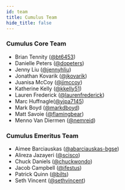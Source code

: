 ```yaml
---
id: team
title: Cumulus Team
hide_title: false
---
```


### Cumulus Core Team

- Brian Tennity ([@bt6453](https://github.com/bt8453))
- Danielle Peters ([@dopeters](https://github.com/dopeters))
- Jenny Liu ([@jennyhliu](https://github.com/jennyhliu))
- Jonathan Kovarik ([@jkovarik](https://github.com/Jkovarik))
- Juanisa McCoy ([@jjmccoy](https://github.com/jjmccoy))
- Katherine Kelly ([@kkelly51](https://github.com/kkelly51))
- Lauren Frederick ([@laurenfrederick](https://github.com/laurenfrederick))
- Marc Huffnagle([@yjpa7145](https://github.com/yjpa7145))
- Mark Boyd ([@markdboyd](https://github.com/markdboyd))
- Matt Savoie ([@flamingbear](https://github.com/flamingbear))
- Menno Van Diermen ([@nemreid](https://github.com/nemreid))

### Cumulus Emeritus Team

- Aimee Barciauskas ([@abarciauskas-bgse](https://github.com/abarciauskas-bgse))
- Alireza Jazayeri ([@scisco](https://github.com/scisco))
- Chuck Daniels ([@chuckwondo](https://github.com/chuckwondo))
- Jacob Campbell ([@ifestus](https://github.com/ifestus))
- Patrick Quinn ([@bilts](https://github.com/bilts))
- Seth Vincent ([@sethvincent](https://github.com/sethvincent))
